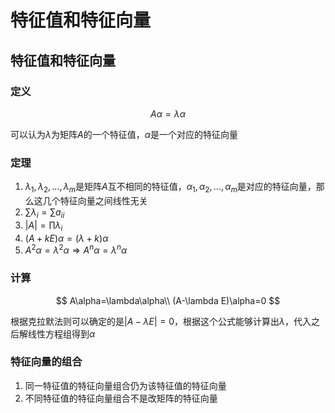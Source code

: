 # 特征值和特征向量

## 特征值和特征向量

### 定义

$$
A\alpha=\lambda\alpha
$$

可以认为$\lambda$为矩阵$A$的一个特征值，$\alpha$是一个对应的特征向量

### 定理

1. $\lambda_1,\lambda_2,\ldots,\lambda_m$是矩阵$A$互不相同的特征值，$\alpha_1,\alpha_2,\ldots,\alpha_m$是对应的特征向量，那么这几个特征向量之间线性无关
2. $\sum\lambda_i=\sum a_{ii}$
3. $|A|=\prod\lambda_i$
4. $(A+kE)\alpha=(\lambda+k)\alpha$
5. $A^2\alpha=\lambda^2\alpha\Rightarrow A^n\alpha=\lambda^n\alpha$

### 计算

$$
A\alpha=\lambda\alpha\\
(A-\lambda E)\alpha=0
$$

根据克拉默法则可以确定的是$|A-\lambda E|=0$，根据这个公式能够计算出$\lambda$，代入之后解线性方程组得到$\alpha$

### 特征向量的组合

1. 同一特征值的特征向量组合仍为该特征值的特征向量
2. 不同特征值的特征向量组合不是改矩阵的特征向量